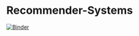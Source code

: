 # Recommender-Systems
[![Binder](https://mybinder.org/badge_logo.svg)](https://mybinder.org/v2/gh/LEAN-96/Recommender-Systems.git/HEAD?labpath=notebooks)